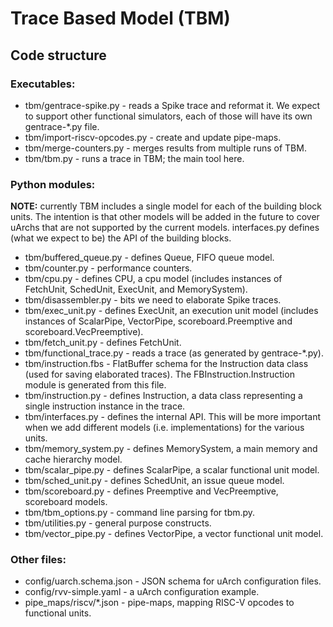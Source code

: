 # Trace Based Model (TBM)

## Code structure

### Executables:

- tbm/gentrace-spike.py - reads a Spike trace and reformat it. We expect to support
  other functional simulators, each of those will have its own gentrace-*.py
  file.
- tbm/import-riscv-opcodes.py - create and update pipe-maps.
- tbm/merge-counters.py - merges results from multiple runs of TBM.
- tbm/tbm.py - runs a trace in TBM; the main tool here.

### Python modules:

**NOTE:** currently TBM includes a single model for each of the building block
units. The intention is that other models will be added in the future to cover
uArchs that are not supported by the current models. interfaces.py defines (what
we expect to be) the API of the building blocks.

- tbm/buffered_queue.py - defines Queue, FIFO queue model.
- tbm/counter.py - performance counters.
- tbm/cpu.py - defines CPU, a cpu model (includes instances of FetchUnit, SchedUnit,
  ExecUnit, and MemorySystem).
- tbm/disassembler.py - bits we need to elaborate Spike traces.
- tbm/exec_unit.py - defines ExecUnit, an execution unit model (includes instances of
  ScalarPipe, VectorPipe, scoreboard.Preemptive and scoreboard.VecPreemptive).
- tbm/fetch_unit.py - defines FetchUnit.
- tbm/functional_trace.py - reads a trace (as generated by gentrace-*.py).
- tbm/instruction.fbs - FlatBuffer schema for the Instruction data class (used for
  saving elaborated traces). The FBInstruction.Instruction module is generated
  from this file.
- tbm/instruction.py - defines Instruction, a data class representing a single
  instruction instance in the trace.
- tbm/interfaces.py - defines the internal API. This will be more important when we
  add different models (i.e. implementations) for the various units.
- tbm/memory_system.py - defines MemorySystem, a main memory and cache hierarchy model.
- tbm/scalar_pipe.py - defines ScalarPipe, a scalar functional unit model.
- tbm/sched_unit.py - defines SchedUnit, an issue queue model.
- tbm/scoreboard.py - defines Preemptive and VecPreemptive, scoreboard models.
- tbm/tbm_options.py - command line parsing for tbm.py.
- tbm/utilities.py - general purpose constructs.
- tbm/vector_pipe.py - defines VectorPipe, a vector functional unit model.

### Other files:

- config/uarch.schema.json - JSON schema for uArch configuration files.
- config/rvv-simple.yaml - a uArch configuration example.
- pipe_maps/riscv/*.json - pipe-maps, mapping RISC-V opcodes to functional units.
